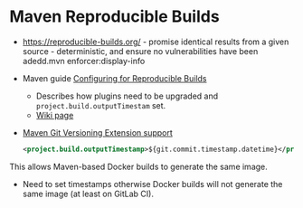 # Maven Reproducible Builds

* <https://reproducible-builds.org/> - promise identical results from a given source - deterministic, and ensure no vulnerabilities have been adedd.mvn enforcer:display-info

* Maven guide [Configuring for Reproducible Builds](https://maven.apache.org/guides/mini/guide-reproducible-builds.html)
    * Describes how plugins need to be upgraded and `project.build.outputTimestam` set.
    * [Wiki page](https://cwiki.apache.org/confluence/pages/viewpage.action?pageId=74682318)
* [Maven Git Versioning Extension support](https://github.com/qoomon/maven-git-versioning-extension#reproducible-builds)
    ```xml
    <project.build.outputTimestamp>${git.commit.timestamp.datetime}</project.build.outputTimestamp>
    ```
  
This allows Maven-based Docker builds to generate the same image.
* Need to set timestamps otherwise Docker builds will not generate the same image (at least on GitLab CI).